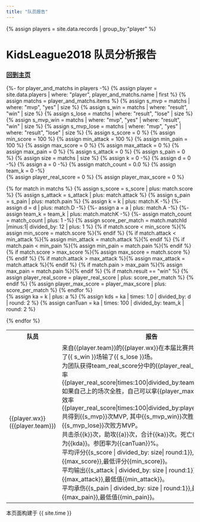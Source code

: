 ```yaml
---
title: "队员报告"
---
```


{% assign players = site.data.records | group_by:"player" %}

# KidsLeague2018 队员分析报告
### [回到主页](index.html)

<table>
 <tr>
    <th>队员</th>
    <th>报告</th>
 </tr>
 
{%- for player_and_matchs in players -%}
  {% assign player = site.data.players | where: "player", player_and_matchs.name | first %}
  {% assign matchs = player_and_matchs.items %}
  {% assign s_mvp = matchs | where: "mvp", "yes" | size %}
  {% assign s_win = matchs | where: "result", "win" | size %}
  {% assign s_lose = matchs | where: "result", "lose" | size %}
  {% assign s_mvp_win = matchs | where: "mvp", "yes" | where: "result", "win"  | size %}
  {% assign s_mvp_lose = matchs | where: "mvp", "yes" | where: "result", "lose"  | size %}
  {% assign s_score = 0 %}
  {% assign min_score = 100 %}
  {% assign min_attack = 100 %}
  {% assign min_pain = 100 %}
  {% assign max_score = 0 %}
  {% assign  max_attack = 0 %}
  {% assign  max_pain = 0 %}
  {% assign s_attack = 0 %}
  {% assign s_pain = 0 %}
  {% assign size = matchs | size %}
  {% assign k = 0 -%}
  {% assign d = 0 -%}
  {% assign a = 0 -%}
  {% assign match_count = 0.0 %}
  {% assign team_k = 0 -%}  
  {% assign player_real_score = 0 %}
  {% assign player_max_score = 0 %}

  {% for match in matchs %}
    {% assign s_score = s_score | plus: match.score  %}
    {% assign s_attack = s_attack | plus: match.attack %}
    {% assign s_pain = s_pain | plus: match.pain %}
    {% assign k = k | plus: match.K -%}
    {%- assign d = d | plus: match.D -%}
    {%- assign a = a | plus: match.A -%}
    {%- assign team_k = team_k | plus: match.matchK -%}
    {%- assign match_count = match_count | plus: 1 -%}
    {% assign score_per_match = match.matchId |minus:1| divided_by: 12 | plus: 1 %}
    {% if match.score < min_score %}{% assign min_score = match.score %}{% endif %}
    {% if match.attack < min_attack %}{% assign min_attack = match.attack %}{% endif %}
    {% if match.pain < min_pain %}{% assign min_pain = match.pain %}{% endif %}
    {% if match.score > max_score %}{% assign max_score = match.score %}{% endif %}
    {% if match.attack > max_attack %}{% assign max_attack = match.attack %}{% endif %}
    {% if match.pain > max_pain %}{% assign max_pain = match.pain %}{% endif %}
    {% if match.result == "win" %}
      {% assign player_real_score = player_real_score | plus: score_per_match %}
    {% endif %}
    {% assign player_max_score = player_max_score | plus: score_per_match %}
  {% endfor %}  
  {% assign ka = k | plus: a %}
  {% assign kds = ka | times: 1.0 | divided_by: d | round: 2 %}
  {% assign canTuan = ka | times: 100 | divided_by: team_k | round: 2 %}

  <tr>
    <td>  {{player.wx}}  <br>  ({{player.team}}) </td>  
    <td>  
来自{{player.team}}的{{player.wx}}在本届比赛共出场{{size}}次,赢了{{ s_win }}场输了{{ s_lose }}场。
<br>为团队获得team_real_score分中的{{player_real_score}}分，贡献率{{player_real_score|times:100|divided_by:team_real_score}}%,
     如果自己上的场次全胜，自己可以拿{{player_max_score}}分，拿分效率{{player_real_score|times:100|divided_by:player_max_score}}%
<br>共得到{{s_mvp}}次MVP, 其中{{s_mvp_win}}次胜方MVP,{{s_mvp_lose}}次败方MVP。
<br>共击杀{{k}}次，助攻{{a}}次，合计{{ka}}次。死亡{{d}}次。 KDA值为{{kda}}。参团率为{{canTuan}}%。
<br>平均评分{{s_score | divided_by: size| round:1}},其中最高评分{{max_score}},最低评分{{min_score}}。
<br>平均输出{{s_attack | divided_by: size | round:1}},最高值{{max_attack}},最低值{{min_attack}}。
<br>平均承伤{{s_pain | divided_by: size | round:1}},最高值{{max_pain}},最低值{{min_pain}}。
 </td>
  </tr>
{% endfor %}
</table>


本页面构建于 {{ site.time }}
